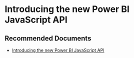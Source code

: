   <properties
	pageTitle="power bi javascript api"
	description="power bi javascript api"
	service="microsoft.PowerBIDedicated"
	resource="capacities"
	authors="pjfreitas"
	ms.author="pfreitas"	
	displayOrder="550"
	selfHelpType="generic"
	supportTopicIds="32628132"
	productPesIds="16334"
	cloudEnvironments="public, MoonCake, fairfax" 
	articleId="14158f75-cbe9-9671-73da-f7c49e7ce1d7"
	ownershipId="ASEP_ContentService_Placeholder"
/>

# Introducing the new Power BI JavaScript API

## **Recommended Documents**

* [Introducing the new Power BI JavaScript API](https://powerbi.microsoft.com/blog/intro-pbi-js-api/)
